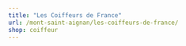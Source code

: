 ```yaml
---
title: "Les Coiffeurs de France"
url: /mont-saint-aignan/les-coiffeurs-de-france/
shop: coiffeur
---
```

